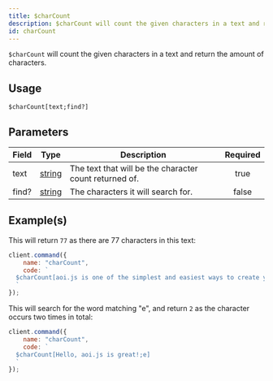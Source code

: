 ```yaml
---
title: $charCount
description: $charCount will count the given characters in a text and return the amount of characters.
id: charCount
---
```


`$charCount` will count the given characters in a text and return the amount of characters.

## Usage

```aoi
$charCount[text;find?]
```

## Parameters

| Field | Type                                                                                              | Description                                            | Required |
| ----- | ------------------------------------------------------------------------------------------------- | ------------------------------------------------------ | :------: |
| text  | [string](https://developer.mozilla.org/en-US/docs/Web/JavaScript/Reference/Global_Objects/String) | The text that will be the character count returned of. |   true   |
| find? | [string](https://developer.mozilla.org/en-US/docs/Web/JavaScript/Reference/Global_Objects/String) | The characters it will search for.                     |  false   |

## Example(s)

This will return `77` as there are 77 characters in this text:

```javascript
client.command({
    name: "charCount",
    code: `
  $charCount[aoi.js is one of the simplest and easiest ways to create your own Discord Bot]
  `
});
```

This will search for the word matching "e", and return `2` as the character occurs two times in total:

```javascript
client.command({
    name: "charCount",
    code: `
  $charCount[Hello, aoi.js is great!;e]
  `
});
```
